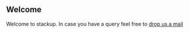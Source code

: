 ## Welcome

Welcome to stackup.
In case you have a query feel free to [drop us a mail](mailto:bala@nus.edu.sg)